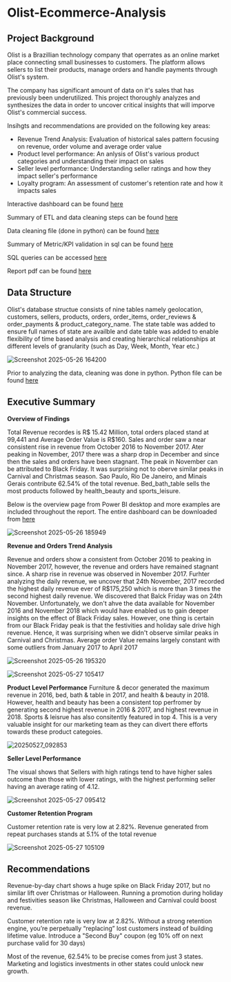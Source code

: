 # Olist-Ecommerce-Analysis

## Project Background
Olist is a Brazillian technology company that operrates as an online market place connecting small businesses to customers. The platform allows sellers to list their products, manage orders and handle payments through Olist's system.

The company has significant amount of data on it's sales that has previously been underutilized. This project thoroughly analyzes and synthesizes the data in order to uncover critical insights that will imporve Olist's commercial success.

Insihgts and recommendations are provided on the following key areas:

- Revenue Trend Analysis: Evaluation of historical sales pattern focusing on revenue, order volume and average order value
- Product level performance: An anlysis of Olist's various product categories and understanding their impact on sales
- Seller level performance: Understanding seller ratings and how they impact seller's performance
- Loyalty program: An assessment of customer's retention rate and how it impacts sales

Interactive dashboard can be found [here](Olist.pbix)

Summary of ETL and data cleaning steps can be found [here](ETL_and_data_cleaning_steps.pdf)

Data cleaning file (done in python) can be found [here](Data_Cleaning_Pandas.ipynb)

Summary of Metric/KPI validation in sql can be found [here](Data_metric_validation.pdf)

SQL queries can be accessed [here](Sql_validation.sql)

Report pdf can be found [here](Olist_report.pdf)


## Data Structure

Olist's database structue consists of nine tables namely geolocation, customers, sellers, products, orders, order_items, order_reviews & order_payments & product_category_name. The state table was added to ensure full names of state are availble and date table was added to enable flexibility of time based analysis and creating hierarchical relationships at different levels of granularity (such as Day, Week, Month, Year etc.)



![Screenshot 2025-05-26 164200](https://github.com/user-attachments/assets/9f75e785-07b6-4a46-93bc-8ba83006730e)

Prior to analyzing the data, cleaning was done in python. Python file can be found [here](Data_cleaning_pandas.pdf)

## Executive Summary

**Overview of Findings**

Total Revenue recordes is R$ 15.42 Million, total orders placed stand at 99,441 and Average Order Value is R$160. Sales and order saw a near consistent rise in revenue from October 2016 to November 2017. Ater peaking in November, 2017 there was a sharp drop in December and since then the sales and orders have been stagnant. The peak in November can be attributed to Black Friday. It was surprising not to oberve similar peaks in Carnival and Christmas season. Sao Paulo, Rio De Janeiro, and Minais Gerais contribute 62.54% of the total revenue. Bed_bath_table sells the most products followed by health_beauty and sports_leisure.

Below is the overview page from Power BI desktop and more examples are included throughout the report. The entire dashboard can be downloaded from [here](Olist.pbix)


![Screenshot 2025-05-26 185949](https://github.com/user-attachments/assets/e2c39b4a-f05c-4ffa-9615-558a2fde0d0c)

**Revenue and Orders Trend Analysis**

Revenue and orders show a consistent from October 2016 to peaking in November 2017, however, the revenue and orders have remained stagnant since. A sharp rise in revenue was observed in November 2017. Furhter analyzing the daily revenue, we uncover that 24th November, 2017 recorded the highest daily revenue ever of R$175,250 which is more than 3 times the second highest daily revenue. We discovered that Balck Friday was on 24th November. Unfortunately, we don't ahve the data available for November 2016 and November 2018 which would have enabled us to gain deeper insights on the effect of Black Friday sales. However, one thing is certain from our Black Friday peak is that the festivities and holiday sale drive high revenue. Hence, it was surprising when we didn't observe similar peaks in Carnival and Christmas. Average order Value remains largely constant with some outliers from January 2017 to April 2017

![Screenshot 2025-05-26 195320](https://github.com/user-attachments/assets/acea2d59-1657-417c-8c5f-679c8e1e6195)

![Screenshot 2025-05-27 105417](https://github.com/user-attachments/assets/d80741a8-a5f3-4861-81e7-86042a2f5479)



**Product Level Performance**
Furniture & decor generated the maximum revenue in 2016, bed, bath & table in 2017, and health & beauty in 2018. However, health and beauty has been a consistent top perfromer by generating second highest revenue in 2016 & 2017, and highest revenue in 2018. Sports & leisrue has also consitently featured in top 4. This is a very valuable insight for our marketing team as they can divert there efforts towards these product categoies.

![20250527_092853](https://github.com/user-attachments/assets/46f7a2cc-b554-45fc-9cde-788b983baa54)

**Seller Level Performance**

 The visual shows that Sellers with high ratings tend to have higher sales outcome than those with lower ratings, with the highest performing seller having an average rating of 4.12.

![Screenshot 2025-05-27 095412](https://github.com/user-attachments/assets/33aa5c57-a4ee-4bb0-9703-479c2ccf33d4)

**Customer Retention Program**

Customer retention rate is very low at 2.82%. Revenue generated from repeat purchases stands at 5.1% of the total revenue

![Screenshot 2025-05-27 105109](https://github.com/user-attachments/assets/229136a0-df4c-4aad-882a-7b513d15bbcd)


## Recommendations

Revenue-by-day chart shows a huge spike on Black Friday 2017, but no similar lift over Christmas or Halloween. Running a promotion during holiday and festivities season like Christmas, Halloween and Carnival could boost revenue.

Customer retention rate is very low at 2.82%. Without a strong retention engine, you’re perpetually “replacing” lost customers instead of building lifetime value.
Introduce a "Second Buy" coupon (eg 10% off on next purchase valid for 30 days)

Most of the revenue, 62.54% to be precise comes from just 3 states. Marketing and logistics investments in other states could unlock new growth.


















